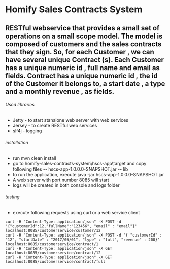 # Homify Sales Contracts System

## RESTful webservice that provides a small set of operations on a small scope model. The model is composed of customers and the sales contracts that they sign. So, for each Customer , we can have several unique Contract (s). Each Customer has a unique numeric id , full name and email as fields. Contract has a unique numeric id , the id of the Customer it belongs to, a start date , a type and a monthly revenue , as fields.

###### Used libraries
- Jetty -  to start stanalone web server with web services
- Jersey - to create RESTful web services
- slf4j - logging

###### installation
- run mvn clean install 
- go to homify-sales-contracts-system\hscs-app\target and copy  following files
-- hscs-app-1.0.0.0-SNAPSHOT.jar
-- lib
- to run the application, execute java -jar hscs-app-1.0.0.0-SNAPSHOT.jar
- A web server with port number 8085 will start
- logs will be created in both console and logs folder

###### testing
- execute following requests using curl or a web service client

```
curl -H "Content-Type: application/json" -X POST -d '{"customerId":12,"fullName":"123456", "email" : "email"}' localhost:8085/customerservice/customer/12
curl -H "Content-Type: application/json" -X POST -d '{ "customerId" : "12", "startDate" : "2017/05/01", "type" : "full", "revenue" : 200}' localhost:8085/customerservice/contract/1
curl -H "Content-Type: application/json" -X GET localhost:8085/customerservice/contract/12
curl -H "Content-Type: application/json" -X GET localhost:8085/customerservice/contract/full
```